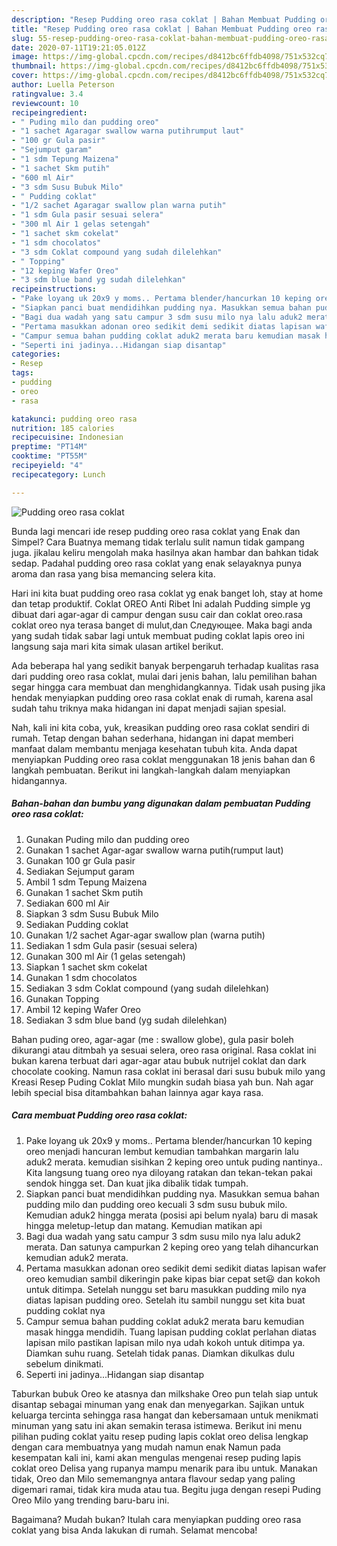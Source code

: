```yaml
---
description: "Resep Pudding oreo rasa coklat | Bahan Membuat Pudding oreo rasa coklat Yang Sedap"
title: "Resep Pudding oreo rasa coklat | Bahan Membuat Pudding oreo rasa coklat Yang Sedap"
slug: 55-resep-pudding-oreo-rasa-coklat-bahan-membuat-pudding-oreo-rasa-coklat-yang-sedap
date: 2020-07-11T19:21:05.012Z
image: https://img-global.cpcdn.com/recipes/d8412bc6ffdb4098/751x532cq70/pudding-oreo-rasa-coklat-foto-resep-utama.jpg
thumbnail: https://img-global.cpcdn.com/recipes/d8412bc6ffdb4098/751x532cq70/pudding-oreo-rasa-coklat-foto-resep-utama.jpg
cover: https://img-global.cpcdn.com/recipes/d8412bc6ffdb4098/751x532cq70/pudding-oreo-rasa-coklat-foto-resep-utama.jpg
author: Luella Peterson
ratingvalue: 3.4
reviewcount: 10
recipeingredient:
- " Puding milo dan pudding oreo"
- "1 sachet Agaragar swallow warna putihrumput laut"
- "100 gr Gula pasir"
- "Sejumput garam"
- "1 sdm Tepung Maizena"
- "1 sachet Skm putih"
- "600 ml Air"
- "3 sdm Susu Bubuk Milo"
- " Pudding coklat"
- "1/2 sachet Agaragar swallow plan warna putih"
- "1 sdm Gula pasir sesuai selera"
- "300 ml Air 1 gelas setengah"
- "1 sachet skm cokelat"
- "1 sdm chocolatos"
- "3 sdm Coklat compound yang sudah dilelehkan"
- " Topping"
- "12 keping Wafer Oreo"
- "3 sdm blue band yg sudah dilelehkan"
recipeinstructions:
- "Pake loyang uk 20x9 y moms.. Pertama blender/hancurkan 10 keping oreo menjadi hancuran lembut kemudian tambahkan margarin lalu aduk2 merata. kemudian sisihkan 2 keping oreo untuk puding nantinya.. Kita langsung tuang oreo nya diloyang ratakan dan tekan-tekan pakai sendok hingga set. Dan kuat jika dibalik tidak tumpah."
- "Siapkan panci buat mendidihkan pudding nya. Masukkan semua bahan pudding milo dan pudding oreo kecuali 3 sdm susu bubuk milo. Kemudian aduk2 hingga merata (posisi api belum nyala) baru di masak hingga meletup-letup dan matang. Kemudian matikan api"
- "Bagi dua wadah yang satu campur 3 sdm susu milo nya lalu aduk2 merata. Dan satunya campurkan 2 keping oreo yang telah dihancurkan kemudian aduk2 merata."
- "Pertama masukkan adonan oreo sedikit demi sedikit diatas lapisan wafer oreo kemudian sambil dikeringin pake kipas biar cepat set😃 dan kokoh untuk ditimpa. Setelah nunggu set baru masukkan pudding milo nya diatas lapisan pudding oreo. Setelah itu sambil nunggu set kita buat pudding coklat nya"
- "Campur semua bahan pudding coklat aduk2 merata baru kemudian masak hingga mendidih. Tuang lapisan pudding coklat perlahan diatas lapisan milo pastikan lapisan milo nya udah kokoh untuk ditimpa ya. Diamkan suhu ruang. Setelah tidak panas. Diamkan dikulkas dulu sebelum dinikmati."
- "Seperti ini jadinya...Hidangan siap disantap"
categories:
- Resep
tags:
- pudding
- oreo
- rasa

katakunci: pudding oreo rasa 
nutrition: 185 calories
recipecuisine: Indonesian
preptime: "PT14M"
cooktime: "PT55M"
recipeyield: "4"
recipecategory: Lunch

---
```



![Pudding oreo rasa coklat](https://img-global.cpcdn.com/recipes/d8412bc6ffdb4098/751x532cq70/pudding-oreo-rasa-coklat-foto-resep-utama.jpg)

Bunda lagi mencari ide resep pudding oreo rasa coklat yang Enak dan Simpel? Cara Buatnya memang tidak terlalu sulit namun tidak gampang juga. jikalau keliru mengolah maka hasilnya akan hambar dan bahkan tidak sedap. Padahal pudding oreo rasa coklat yang enak selayaknya punya aroma dan rasa yang bisa memancing selera kita.

Hari ini kita buat pudding oreo rasa coklat yg enak banget loh, stay at home dan tetap produktif. Coklat OREO Anti Ribet Ini adalah Pudding simple yg dibuat dari agar-agar di campur dengan susu cair dan coklat oreo.rasa coklat oreo nya terasa banget di mulut,dan Следующее. Maka bagi anda yang sudah tidak sabar lagi untuk membuat puding coklat lapis oreo ini langsung saja mari kita simak ulasan artikel berikut.

Ada beberapa hal yang sedikit banyak berpengaruh terhadap kualitas rasa dari pudding oreo rasa coklat, mulai dari jenis bahan, lalu pemilihan bahan segar hingga cara membuat dan menghidangkannya. Tidak usah pusing jika hendak menyiapkan pudding oreo rasa coklat enak di rumah, karena asal sudah tahu triknya maka hidangan ini dapat menjadi sajian spesial.


Nah, kali ini kita coba, yuk, kreasikan pudding oreo rasa coklat sendiri di rumah. Tetap dengan bahan sederhana, hidangan ini dapat memberi manfaat dalam membantu menjaga kesehatan tubuh kita. Anda dapat menyiapkan Pudding oreo rasa coklat menggunakan 18 jenis bahan dan 6 langkah pembuatan. Berikut ini langkah-langkah dalam menyiapkan hidangannya.

<!--inarticleads1-->

##### Bahan-bahan dan bumbu yang digunakan dalam pembuatan Pudding oreo rasa coklat:

1. Gunakan  Puding milo dan pudding oreo
1. Gunakan 1 sachet Agar-agar swallow warna putih(rumput laut)
1. Gunakan 100 gr Gula pasir
1. Sediakan Sejumput garam
1. Ambil 1 sdm Tepung Maizena
1. Gunakan 1 sachet Skm putih
1. Sediakan 600 ml Air
1. Siapkan 3 sdm Susu Bubuk Milo
1. Sediakan  Pudding coklat
1. Gunakan 1/2 sachet Agar-agar swallow plan (warna putih)
1. Sediakan 1 sdm Gula pasir (sesuai selera)
1. Gunakan 300 ml Air (1 gelas setengah)
1. Siapkan 1 sachet skm cokelat
1. Gunakan 1 sdm chocolatos
1. Sediakan 3 sdm Coklat compound (yang sudah dilelehkan)
1. Gunakan  Topping
1. Ambil 12 keping Wafer Oreo
1. Sediakan 3 sdm blue band (yg sudah dilelehkan)


Bahan puding oreo, agar-agar (me : swallow globe), gula pasir boleh dikurangi atau ditmbah ya sesuai selera, oreo rasa original. Rasa coklat ini bukan karena terbuat dari agar-agar atau bubuk nutrijel coklat dan dark chocolate cooking. Namun rasa coklat ini berasal dari susu bubuk milo yang Kreasi Resep Puding Coklat Milo mungkin sudah biasa yah bun. Nah agar lebih special bisa ditambahkan bahan lainnya agar kaya rasa. 

<!--inarticleads2-->

##### Cara membuat Pudding oreo rasa coklat:

1. Pake loyang uk 20x9 y moms.. Pertama blender/hancurkan 10 keping oreo menjadi hancuran lembut kemudian tambahkan margarin lalu aduk2 merata. kemudian sisihkan 2 keping oreo untuk puding nantinya.. Kita langsung tuang oreo nya diloyang ratakan dan tekan-tekan pakai sendok hingga set. Dan kuat jika dibalik tidak tumpah.
1. Siapkan panci buat mendidihkan pudding nya. Masukkan semua bahan pudding milo dan pudding oreo kecuali 3 sdm susu bubuk milo. Kemudian aduk2 hingga merata (posisi api belum nyala) baru di masak hingga meletup-letup dan matang. Kemudian matikan api
1. Bagi dua wadah yang satu campur 3 sdm susu milo nya lalu aduk2 merata. Dan satunya campurkan 2 keping oreo yang telah dihancurkan kemudian aduk2 merata.
1. Pertama masukkan adonan oreo sedikit demi sedikit diatas lapisan wafer oreo kemudian sambil dikeringin pake kipas biar cepat set😃 dan kokoh untuk ditimpa. Setelah nunggu set baru masukkan pudding milo nya diatas lapisan pudding oreo. Setelah itu sambil nunggu set kita buat pudding coklat nya
1. Campur semua bahan pudding coklat aduk2 merata baru kemudian masak hingga mendidih. Tuang lapisan pudding coklat perlahan diatas lapisan milo pastikan lapisan milo nya udah kokoh untuk ditimpa ya. Diamkan suhu ruang. Setelah tidak panas. Diamkan dikulkas dulu sebelum dinikmati.
1. Seperti ini jadinya...Hidangan siap disantap


Taburkan bubuk Oreo ke atasnya dan milkshake Oreo pun telah siap untuk disantap sebagai minuman yang enak dan menyegarkan. Sajikan untuk keluarga tercinta sehingga rasa hangat dan kebersamaan untuk menikmati minuman yang satu ini akan semakin terasa istimewa. Berikut ini menu pilihan puding coklat yaitu resep puding lapis coklat oreo delisa lengkap dengan cara membuatnya yang mudah namun enak Namun pada kesempatan kali ini, kami akan mengulas mengenai resep puding lapis coklat oreo Delisa yang rupanya mampu menarik para ibu untuk. Manakan tidak, Oreo dan Milo sememangnya antara flavour sedap yang paling digemari ramai, tidak kira muda atau tua. Begitu juga dengan resepi Puding Oreo Milo yang trending baru-baru ini. 

Bagaimana? Mudah bukan? Itulah cara menyiapkan pudding oreo rasa coklat yang bisa Anda lakukan di rumah. Selamat mencoba!
